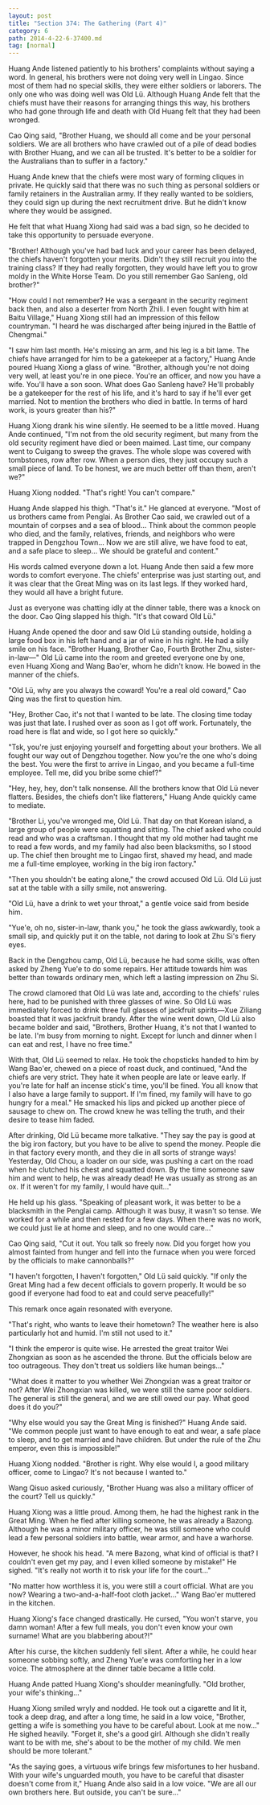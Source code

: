 ```yaml
---
layout: post
title: "Section 374: The Gathering (Part 4)"
category: 6
path: 2014-4-22-6-37400.md
tag: [normal]
---
```


Huang Ande listened patiently to his brothers' complaints without saying a word. In general, his brothers were not doing very well in Lingao. Since most of them had no special skills, they were either soldiers or laborers. The only one who was doing well was Old Lü. Although Huang Ande felt that the chiefs must have their reasons for arranging things this way, his brothers who had gone through life and death with Old Huang felt that they had been wronged.

Cao Qing said, "Brother Huang, we should all come and be your personal soldiers. We are all brothers who have crawled out of a pile of dead bodies with Brother Huang, and we can all be trusted. It's better to be a soldier for the Australians than to suffer in a factory."

Huang Ande knew that the chiefs were most wary of forming cliques in private. He quickly said that there was no such thing as personal soldiers or family retainers in the Australian army. If they really wanted to be soldiers, they could sign up during the next recruitment drive. But he didn't know where they would be assigned.

He felt that what Huang Xiong had said was a bad sign, so he decided to take this opportunity to persuade everyone.

"Brother! Although you've had bad luck and your career has been delayed, the chiefs haven't forgotten your merits. Didn't they still recruit you into the training class? If they had really forgotten, they would have left you to grow moldy in the White Horse Team. Do you still remember Gao Sanleng, old brother?"

"How could I not remember? He was a sergeant in the security regiment back then, and also a deserter from North Zhili. I even fought with him at Baitu Village," Huang Xiong still had an impression of this fellow countryman. "I heard he was discharged after being injured in the Battle of Chengmai."

"I saw him last month. He's missing an arm, and his leg is a bit lame. The chiefs have arranged for him to be a gatekeeper at a factory," Huang Ande poured Huang Xiong a glass of wine. "Brother, although you're not doing very well, at least you're in one piece. You're an officer, and now you have a wife. You'll have a son soon. What does Gao Sanleng have? He'll probably be a gatekeeper for the rest of his life, and it's hard to say if he'll ever get married. Not to mention the brothers who died in battle. In terms of hard work, is yours greater than his?"

Huang Xiong drank his wine silently. He seemed to be a little moved. Huang Ande continued, "I'm not from the old security regiment, but many from the old security regiment have died or been maimed. Last time, our company went to Cuigang to sweep the graves. The whole slope was covered with tombstones, row after row. When a person dies, they just occupy such a small piece of land. To be honest, we are much better off than them, aren't we?"

Huang Xiong nodded. "That's right! You can't compare."

Huang Ande slapped his thigh. "That's it." He glanced at everyone. "Most of us brothers came from Penglai. As Brother Cao said, we crawled out of a mountain of corpses and a sea of blood... Think about the common people who died, and the family, relatives, friends, and neighbors who were trapped in Dengzhou Town... Now we are still alive, we have food to eat, and a safe place to sleep... We should be grateful and content."

His words calmed everyone down a lot. Huang Ande then said a few more words to comfort everyone. The chiefs' enterprise was just starting out, and it was clear that the Great Ming was on its last legs. If they worked hard, they would all have a bright future.

Just as everyone was chatting idly at the dinner table, there was a knock on the door. Cao Qing slapped his thigh. "It's that coward Old Lü."

Huang Ande opened the door and saw Old Lü standing outside, holding a large food box in his left hand and a jar of wine in his right. He had a silly smile on his face. "Brother Huang, Brother Cao, Fourth Brother Zhu, sister-in-law—" Old Lü came into the room and greeted everyone one by one, even Huang Xiong and Wang Bao'er, whom he didn't know. He bowed in the manner of the chiefs.

"Old Lü, why are you always the coward! You're a real old coward," Cao Qing was the first to question him.

"Hey, Brother Cao, it's not that I wanted to be late. The closing time today was just that late. I rushed over as soon as I got off work. Fortunately, the road here is flat and wide, so I got here so quickly."

"Tsk, you're just enjoying yourself and forgetting about your brothers. We all fought our way out of Dengzhou together. Now you're the one who's doing the best. You were the first to arrive in Lingao, and you became a full-time employee. Tell me, did you bribe some chief?"

"Hey, hey, hey, don't talk nonsense. All the brothers know that Old Lü never flatters. Besides, the chiefs don't like flatterers," Huang Ande quickly came to mediate.

"Brother Li, you've wronged me, Old Lü. That day on that Korean island, a large group of people were squatting and sitting. The chief asked who could read and who was a craftsman. I thought that my old mother had taught me to read a few words, and my family had also been blacksmiths, so I stood up. The chief then brought me to Lingao first, shaved my head, and made me a full-time employee, working in the big iron factory."

"Then you shouldn't be eating alone," the crowd accused Old Lü. Old Lü just sat at the table with a silly smile, not answering.

"Old Lü, have a drink to wet your throat," a gentle voice said from beside him.

"Yue'e, oh no, sister-in-law, thank you," he took the glass awkwardly, took a small sip, and quickly put it on the table, not daring to look at Zhu Si's fiery eyes.

Back in the Dengzhou camp, Old Lü, because he had some skills, was often asked by Zheng Yue'e to do some repairs. Her attitude towards him was better than towards ordinary men, which left a lasting impression on Zhu Si.

The crowd clamored that Old Lü was late and, according to the chiefs' rules here, had to be punished with three glasses of wine. So Old Lü was immediately forced to drink three full glasses of jackfruit spirits—Xue Ziliang boasted that it was jackfruit brandy. After the wine went down, Old Lü also became bolder and said, "Brothers, Brother Huang, it's not that I wanted to be late. I'm busy from morning to night. Except for lunch and dinner when I can eat and rest, I have no free time."

With that, Old Lü seemed to relax. He took the chopsticks handed to him by Wang Bao'er, chewed on a piece of roast duck, and continued, "And the chiefs are very strict. They hate it when people are late or leave early. If you're late for half an incense stick's time, you'll be fined. You all know that I also have a large family to support. If I'm fined, my family will have to go hungry for a meal." He smacked his lips and picked up another piece of sausage to chew on. The crowd knew he was telling the truth, and their desire to tease him faded.

After drinking, Old Lü became more talkative. "They say the pay is good at the big iron factory, but you have to be alive to spend the money. People die in that factory every month, and they die in all sorts of strange ways! Yesterday, Old Chou, a loader on our side, was pushing a cart on the road when he clutched his chest and squatted down. By the time someone saw him and went to help, he was already dead! He was usually as strong as an ox. If it weren't for my family, I would have quit..."

He held up his glass. "Speaking of pleasant work, it was better to be a blacksmith in the Penglai camp. Although it was busy, it wasn't so tense. We worked for a while and then rested for a few days. When there was no work, we could just lie at home and sleep, and no one would care..."

Cao Qing said, "Cut it out. You talk so freely now. Did you forget how you almost fainted from hunger and fell into the furnace when you were forced by the officials to make cannonballs?"

"I haven't forgotten, I haven't forgotten," Old Lü said quickly. "If only the Great Ming had a few decent officials to govern properly. It would be so good if everyone had food to eat and could serve peacefully!"

This remark once again resonated with everyone.

"That's right, who wants to leave their hometown? The weather here is also particularly hot and humid. I'm still not used to it."

"I think the emperor is quite wise. He arrested the great traitor Wei Zhongxian as soon as he ascended the throne. But the officials below are too outrageous. They don't treat us soldiers like human beings..."

"What does it matter to you whether Wei Zhongxian was a great traitor or not? After Wei Zhongxian was killed, we were still the same poor soldiers. The general is still the general, and we are still owed our pay. What good does it do you?"

"Why else would you say the Great Ming is finished?" Huang Ande said. "We common people just want to have enough to eat and wear, a safe place to sleep, and to get married and have children. But under the rule of the Zhu emperor, even this is impossible!"

Huang Xiong nodded. "Brother is right. Why else would I, a good military officer, come to Lingao? It's not because I wanted to."

Wang Qisuo asked curiously, "Brother Huang was also a military officer of the court? Tell us quickly."

Huang Xiong was a little proud. Among them, he had the highest rank in the Great Ming. When he fled after killing someone, he was already a Bazong. Although he was a minor military officer, he was still someone who could lead a few personal soldiers into battle, wear armor, and have a warhorse.

However, he shook his head. "A mere Bazong, what kind of official is that? I couldn't even get my pay, and I even killed someone by mistake!" He sighed. "It's really not worth it to risk your life for the court..."

"No matter how worthless it is, you were still a court official. What are you now? Wearing a two-and-a-half-foot cloth jacket..." Wang Bao'er muttered in the kitchen.

Huang Xiong's face changed drastically. He cursed, "You won't starve, you damn woman! After a few full meals, you don't even know your own surname! What are you blabbering about?!"

After his curse, the kitchen suddenly fell silent. After a while, he could hear someone sobbing softly, and Zheng Yue'e was comforting her in a low voice. The atmosphere at the dinner table became a little cold.

Huang Ande patted Huang Xiong's shoulder meaningfully. "Old brother, your wife's thinking..."

Huang Xiong smiled wryly and nodded. He took out a cigarette and lit it, took a deep drag, and after a long time, he said in a low voice, "Brother, getting a wife is something you have to be careful about. Look at me now..." He sighed heavily. "Forget it, she's a good girl. Although she didn't really want to be with me, she's about to be the mother of my child. We men should be more tolerant."

"As the saying goes, a virtuous wife brings few misfortunes to her husband. With your wife's unguarded mouth, you have to be careful that disaster doesn't come from it," Huang Ande also said in a low voice. "We are all our own brothers here. But outside, you can't be sure..."